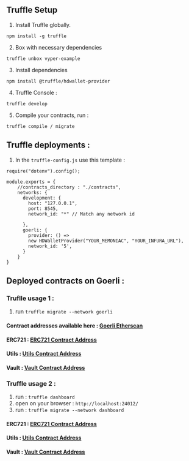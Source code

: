 ## Truffle Setup 

1. Install Truffle globally.

`npm install -g truffle`

2. Box with necessary dependencies

`truffle unbox vyper-example`

3. Install dependencies 

``` npm install @truffle/hdwallet-provider ``` 

4. Truffle Console :

`truffle develop`

5. Compile your contracts, run :

`truffle compile / migrate`


## Truffle deployments :

1. In the ``` truffle-config.js ``` use this template : 

``` const HDWalletProvider = require('@truffle/hdwallet-provider');
require("dotenv").config();

module.exports = {
    //contracts_directory : "./contracts",
    networks: {
      development: {
        host: "127.0.0.1",
        port: 8545,
        network_id: "*" // Match any network id
        
      },
      goerli: {
        provider: () =>
        new HDWalletProvider("YOUR_MEMONIAC", "YOUR_INFURA_URL"),
        network_id: '5',
      }
    }
}
``` 
## Deployed contracts on Goerli : 

### Truflle usage 1 :   

1. run ``` truffle migrate --network goerli ``` 

#### Contract addresses available here : [Goerli Etherscan](https://goerli.etherscan.io/address/0xae8Cf2241562dA2453CbC77e408cfb52BBa0897e)

#### ERC721 : [ERC721 Contract Address](https://goerli.etherscan.io/address/0xae8Cf2241562dA2453CbC77e408cfb52BBa0897e)
#### Utils : [Utils Contract Address](https://goerli.etherscan.io/address/0xAA5201479713a4bF4214B548a7bA7D9EAc2791Df)
#### Vault : [Vault Contract Address](https://goerli.etherscan.io/address/0x853fcAEDff1650F8FC2E9810BC22B055F167d921)


### Truffle usage 2 :

1. run : ``` truffle dashboard ```
2. open on your browser : ``` http://localhost:24012/ ``` 
3. run : ``` truffle migrate --network dashboard ``` 


#### ERC721 : [ERC721 Contract Address](https://goerli.etherscan.io/address/0x5420Ad5a0D61312f9DC531810E7961ea2643A36C)
#### Utils : [Utils Contract Address](https://goerli.etherscan.io/address/0x882cb75E2f4391E835Ecb998e8c5901F70E89A0F)
#### Vault : [Vault Contract Address](https://goerli.etherscan.io/address/0x1fdB4294da88B9F9bAc1D7B109ACa8b1B89CF429)


